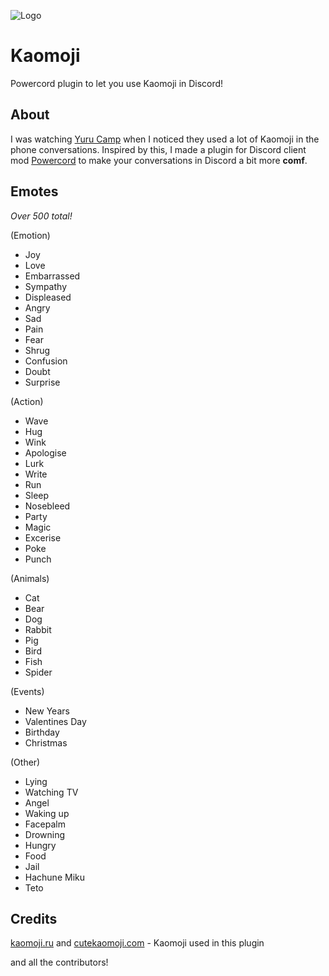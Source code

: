 ![Logo](icon.png)

# Kaomoji
Powercord plugin to let you use Kaomoji in Discord!

## About
I was watching [Yuru Camp](https://myanimelist.net/anime/34798/Yuru_Camp%E2%96%B3) when I noticed they used a lot of Kaomoji in the phone conversations. Inspired by this, I made a plugin for Discord client mod [Powercord](https://powercord.dev) to make your conversations in Discord a bit more **comf**. 

## Emotes
*Over 500 total!*

(Emotion)
- Joy
- Love
- Embarrassed
- Sympathy
- Displeased
- Angry
- Sad
- Pain
- Fear
- Shrug
- Confusion
- Doubt
- Surprise 

(Action)
- Wave
- Hug
- Wink
- Apologise
- Lurk
- Write
- Run
- Sleep
- Nosebleed
- Party
- Magic
- Excerise
- Poke
- Punch

(Animals)
- Cat
- Bear
- Dog
- Rabbit
- Pig
- Bird
- Fish
- Spider

(Events)
- New Years
- Valentines Day
- Birthday
- Christmas

(Other)
- Lying
- Watching TV
- Angel
- Waking up
- Facepalm
- Drowning
- Hungry
- Food
- Jail
- Hachune Miku
- Teto

## Credits
[kaomoji.ru](http://kaomoji.ru/en/) and [cutekaomoji.com](https://cutekaomoji.com) - Kaomoji used in this plugin

and all the contributors!
